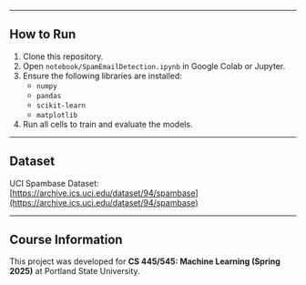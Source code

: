 
---

## How to Run

1. Clone this repository.
2. Open `notebook/SpamEmailDetection.ipynb` in Google Colab or Jupyter.
3. Ensure the following libraries are installed:
   - `numpy`
   - `pandas`
   - `scikit-learn`
   - `matplotlib`
4. Run all cells to train and evaluate the models.

---

## Dataset

UCI Spambase Dataset:  
[https://archive.ics.uci.edu/dataset/94/spambase](https://archive.ics.uci.edu/dataset/94/spambase)

---

## Course Information

This project was developed for **CS 445/545: Machine Learning (Spring 2025)** at Portland State University.

